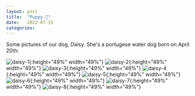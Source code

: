 ```yaml
---
layout: post
title:  "Puppy 🐶"
date:   2022-07-15
categories:
---
```

Some pictures of our dog, Daisy. She's a portugese water dog born on April 20th:

![daisy-1](/assets/img/daisy/daisy-1.jpg){:height="49%" width="49%"} ![daisy-2](/assets/img/daisy/daisy-2.jpg){:height="49%" width="49%"}
![daisy-3](/assets/img/daisy/daisy-3.jpg){:height="49%" width="49%"} ![daisy-4](/assets/img/daisy/daisy-4.jpg){:height="49%" width="49%"}
![daisy-5](/assets/img/daisy/daisy-5.jpg){:height="49%" width="49%"} ![daisy-6](/assets/img/daisy/daisy-6.jpg){:height="49%" width="49%"}
![daisy-7](/assets/img/daisy/daisy-7.jpg){:height="49%" width="49%"} ![daisy-8](/assets/img/daisy/daisy-8.jpg){:height="49%" width="49%"}
